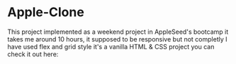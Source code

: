 # Apple-Clone
This project implemented as a weekend project in AppleSeed's bootcamp 
it takes me around 10 hours, it supposed to be responsive but not completly 
I have used flex and grid style 
it's a vanilla HTML & CSS project 
 you can check it out here: 
